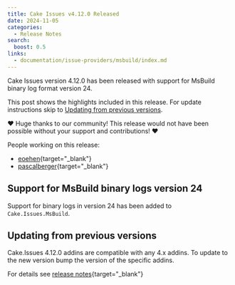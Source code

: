 ```yaml
---
title: Cake Issues v4.12.0 Released
date: 2024-11-05
categories:
  - Release Notes
search:
  boost: 0.5
links:
  - documentation/issue-providers/msbuild/index.md
---
```


Cake Issues version 4.12.0 has been released with support for MsBuild binary log format version 24.

<!-- more -->

This post shows the highlights included in this release.
For update instructions skip to [Updating from previous versions](#updating-from-previous-versions).

❤ Huge thanks to our community! This release would not have been possible without your support and contributions! ❤

People working on this release:

* [eoehen](https://github.com/eoehen){target="_blank"}
* [pascalberger](https://github.com/pascalberger){target="_blank"}

## Support for MsBuild binary logs version 24

Support for binary logs in version 24 has been added to `Cake.Issues.MsBuild`.

## Updating from previous versions

Cake.Issues 4.12.0 addins are compatible with any 4.x addins.
To update to the new version bump the version of the specific addins.

For details see [release notes](https://github.com/cake-contrib/Cake.Issues/releases/tag/4.12.0){target="_blank"}
